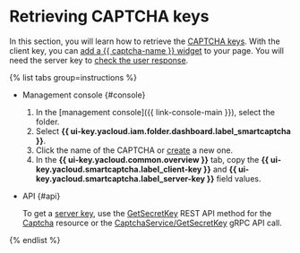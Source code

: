 # Retrieving CAPTCHA keys 

In this section, you will learn how to retrieve the [CAPTCHA keys](../concepts/keys.md). With the client key, you can [add a {{ captcha-name }} widget](../quickstart.md#add-widget) to your page. You will need the server key to [check the user response](../quickstart.md#check-answer).

{% list tabs group=instructions %}

- Management console {#console}

    1. In the [management console]({{ link-console-main }}), select the folder.
    1. Select **{{ ui-key.yacloud.iam.folder.dashboard.label_smartcaptcha }}**.
    1. Click the name of the CAPTCHA or [create](../quickstart.md#creat-captcha) a new one.
    1. In the **{{ ui-key.yacloud.common.overview }}** tab, copy the **{{ ui-key.yacloud.smartcaptcha.label_client-key }}** and **{{ ui-key.yacloud.smartcaptcha.label_server-key }}** field values.

- API {#api}

  To get a [server key](../concepts/keys.md), use the [GetSecretKey](../api-ref/Captcha/getSecretKey.md) REST API method for the [Captcha](../api-ref/Captcha/index.md) resource or the [CaptchaService/GetSecretKey](../api-ref/grpc/Captcha/getSecretKey.md) gRPC API call.

{% endlist %}
